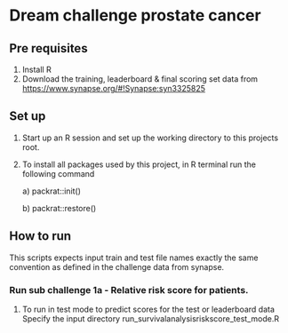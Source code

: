 # Dream challenge prostate cancer

## Pre requisites
1. Install R
2. Download the training, leaderboard & final scoring set data from https://www.synapse.org/#!Synapse:syn3325825

## Set up
1. Start up an R session and set up the working directory to this projects root.
2. To install all packages used by this project, in R terminal run the following command

    a) packrat::init()
    
    b) packrat::restore()

## How to run
This scripts expects input train and test file names exactly the same convention as defined in the challenge data from synapse.

### Run sub challenge 1a -  Relative risk score for patients.

1. To run in test mode to predict scores for the test or leaderboard data
Specify the input directory
run_survivalanalysisriskscore_test_mode.R <inputtrainingdatadir> <filesuffix> <inputfinalscoredatadir> <filesuffix> <outdir>




